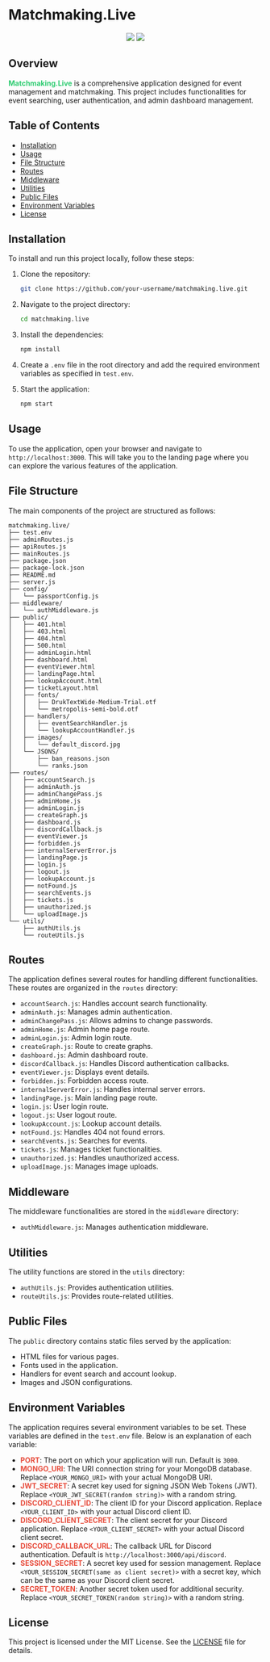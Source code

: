 
# Matchmaking.Live

<p align="center">
  <img src="https://img.shields.io/badge/License-MIT-yellow.svg">
  <img src="https://img.shields.io/badge/version-1.0.0-blue.svg">
</p>

## Overview
**<span style="color:#2ecc71">Matchmaking.Live</span>** is a comprehensive application designed for event management and matchmaking. This project includes functionalities for event searching, user authentication, and admin dashboard management.

## Table of Contents
- [Installation](#installation)
- [Usage](#usage)
- [File Structure](#file-structure)
- [Routes](#routes)
- [Middleware](#middleware)
- [Utilities](#utilities)
- [Public Files](#public-files)
- [Environment Variables](#environment-variables)
- [License](#license)

## Installation
To install and run this project locally, follow these steps:

1. Clone the repository:
    ```bash
    git clone https://github.com/your-username/matchmaking.live.git
    ```

2. Navigate to the project directory:
    ```bash
    cd matchmaking.live
    ```

3. Install the dependencies:
    ```bash
    npm install
    ```

4. Create a `.env` file in the root directory and add the required environment variables as specified in `test.env`.

5. Start the application:
    ```bash
    npm start
    ```

## Usage
To use the application, open your browser and navigate to `http://localhost:3000`. This will take you to the landing page where you can explore the various features of the application.

## File Structure
The main components of the project are structured as follows:

```plaintext
matchmaking.live/
├── test.env
├── adminRoutes.js
├── apiRoutes.js
├── mainRoutes.js
├── package.json
├── package-lock.json
├── README.md
├── server.js
├── config/
│   └── passportConfig.js
├── middleware/
│   └── authMiddleware.js
├── public/
│   ├── 401.html
│   ├── 403.html
│   ├── 404.html
│   ├── 500.html
│   ├── adminLogin.html
│   ├── dashboard.html
│   ├── eventViewer.html
│   ├── landingPage.html
│   ├── lookupAccount.html
│   ├── ticketLayout.html
│   ├── fonts/
│   │   ├── DrukTextWide-Medium-Trial.otf
│   │   └── metropolis-semi-bold.otf
│   ├── handlers/
│   │   ├── eventSearchHandler.js
│   │   └── lookupAccountHandler.js
│   ├── images/
│   │   └── default_discord.jpg
│   └── JSONS/
│       ├── ban_reasons.json
│       └── ranks.json
├── routes/
│   ├── accountSearch.js
│   ├── adminAuth.js
│   ├── adminChangePass.js
│   ├── adminHome.js
│   ├── adminLogin.js
│   ├── createGraph.js
│   ├── dashboard.js
│   ├── discordCallback.js
│   ├── eventViewer.js
│   ├── forbidden.js
│   ├── internalServerError.js
│   ├── landingPage.js
│   ├── login.js
│   ├── logout.js
│   ├── lookupAccount.js
│   ├── notFound.js
│   ├── searchEvents.js
│   ├── tickets.js
│   ├── unauthorized.js
│   └── uploadImage.js
└── utils/
    ├── authUtils.js
    └── routeUtils.js
```

## Routes
The application defines several routes for handling different functionalities. These routes are organized in the `routes` directory:

- `accountSearch.js`: Handles account search functionality.
- `adminAuth.js`: Manages admin authentication.
- `adminChangePass.js`: Allows admins to change passwords.
- `adminHome.js`: Admin home page route.
- `adminLogin.js`: Admin login route.
- `createGraph.js`: Route to create graphs.
- `dashboard.js`: Admin dashboard route.
- `discordCallback.js`: Handles Discord authentication callbacks.
- `eventViewer.js`: Displays event details.
- `forbidden.js`: Forbidden access route.
- `internalServerError.js`: Handles internal server errors.
- `landingPage.js`: Main landing page route.
- `login.js`: User login route.
- `logout.js`: User logout route.
- `lookupAccount.js`: Lookup account details.
- `notFound.js`: Handles 404 not found errors.
- `searchEvents.js`: Searches for events.
- `tickets.js`: Manages ticket functionalities.
- `unauthorized.js`: Handles unauthorized access.
- `uploadImage.js`: Manages image uploads.

## Middleware
The middleware functionalities are stored in the `middleware` directory:

- `authMiddleware.js`: Manages authentication middleware.

## Utilities
The utility functions are stored in the `utils` directory:

- `authUtils.js`: Provides authentication utilities.
- `routeUtils.js`: Provides route-related utilities.

## Public Files
The `public` directory contains static files served by the application:

- HTML files for various pages.
- Fonts used in the application.
- Handlers for event search and account lookup.
- Images and JSON configurations.

## Environment Variables
The application requires several environment variables to be set. These variables are defined in the `test.env` file. Below is an explanation of each variable:

- **<span style="color:#e74c3c">PORT</span>**: The port on which your application will run. Default is `3000`.
- **<span style="color:#e74c3c">MONGO_URI</span>**: The URI connection string for your MongoDB database. Replace `<YOUR_MONGO_URI>` with your actual MongoDB URI.
- **<span style="color:#e74c3c">JWT_SECRET</span>**: A secret key used for signing JSON Web Tokens (JWT). Replace `<YOUR_JWT_SECRET(random string)>` with a random string.
- **<span style="color:#e74c3c">DISCORD_CLIENT_ID</span>**: The client ID for your Discord application. Replace `<YOUR_CLIENT_ID>` with your actual Discord client ID.
- **<span style="color:#e74c3c">DISCORD_CLIENT_SECRET</span>**: The client secret for your Discord application. Replace `<YOUR_CLIENT_SECRET>` with your actual Discord client secret.
- **<span style="color:#e74c3c">DISCORD_CALLBACK_URL</span>**: The callback URL for Discord authentication. Default is `http://localhost:3000/api/discord`.
- **<span style="color:#e74c3c">SESSION_SECRET</span>**: A secret key used for session management. Replace `<YOUR_SESSION_SECRET(same as client secret)>` with a secret key, which can be the same as your Discord client secret.
- **<span style="color:#e74c3c">SECRET_TOKEN</span>**: Another secret token used for additional security. Replace `<YOUR_SECRET_TOKEN(random string)>` with a random string.

## License
This project is licensed under the MIT License. See the [LICENSE](LICENSE) file for details.
